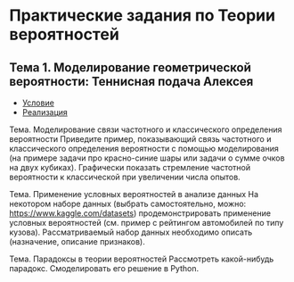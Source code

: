 # Практические задания по Теории вероятностей

## Тема 1. Моделирование геометрической вероятности: Теннисная подача Алексея
* [Условие](https://github.com/Saw1y/TheoryOfProbability/blob/main/Geometric%20Probability/README.md)
* [Реализация](https://github.com/Saw1y/TheoryOfProbability/blob/main/Geometric%20Probability/geometricProbability.py)

Тема. Моделирование связи частотного и классического определения вероятности
Приведите пример, показывающий связь частотного и классического определения вероятности с помощью моделирования (на примере задачи про красно-синие шары или задачи о сумме очков на двух кубиках). Графически показать стремление частотной вероятности к классической при увеличении числа опытов.

Тема. Применение условных вероятностей в анализе данных
На некотором наборе данных (выбрать самостоятельно, можно: https://www.kaggle.com/datasets) продемонстрировать применение условных вероятностей (см. пример с рейтингом автомобилей по типу кузова). Рассматриваемый набор данных необходимо описать (назначение, описание признаков).

Тема. Парадоксы в теории вероятностей
Рассмотреть какой-нибудь парадокс. Смоделировать его решение в Python.

